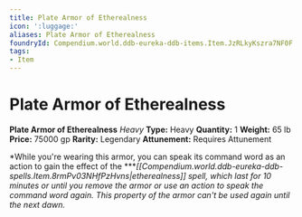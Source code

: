 ```yaml
---
title: Plate Armor of Etherealness
icon: ':luggage:'
aliases: Plate Armor of Etherealness
foundryId: Compendium.world.ddb-eureka-ddb-items.Item.JzRLkyKszra7NF0F
tags:
- Item
---
```


# Plate Armor of Etherealness

**Plate Armor of Etherealness**
_Heavy_
**Type:** Heavy
**Quantity:** 1
**Weight:** 65 lb
**Price:** 75000 gp
**Rarity:** Legendary
**Attunement:** Requires Attunement

*While you're wearing this armor, you can speak its command word as an action to gain the effect of the ****[[Compendium.world.ddb-eureka-ddb-spells.Item.8rmPv03NHfPzHvns|etherealness]] spell, which last for 10 minutes or until you remove the armor or use an action to speak the command word again. This property of the armor can't be used again until the next dawn.*